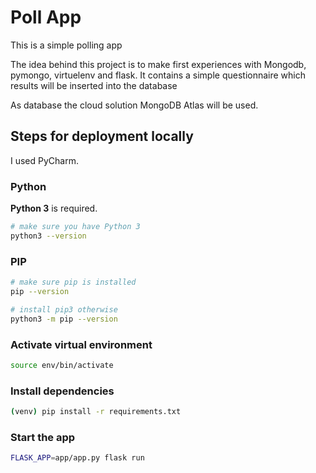 # Poll App

This is a simple polling app

The idea behind this project is to make first experiences with Mongodb, pymongo, virtuelenv and flask.
It contains a simple questionnaire which results will be inserted into the database

As database the cloud solution MongoDB Atlas will be used.

## Steps for deployment locally

I used PyCharm.

### Python
**Python 3** is required.

```bash
# make sure you have Python 3
python3 --version
```
### PIP

```bash
# make sure pip is installed
pip --version

# install pip3 otherwise
python3 -m pip --version
```

### Activate virtual environment

```bash
source env/bin/activate
```
### Install dependencies

```bash
(venv) pip install -r requirements.txt
```

### Start the app

```bash
FLASK_APP=app/app.py flask run
```


